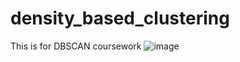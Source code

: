# density_based_clustering
This is for DBSCAN coursework
![image](https://user-images.githubusercontent.com/31350956/213002156-17f77112-3f68-49f7-bd04-753ae13f1327.png)
